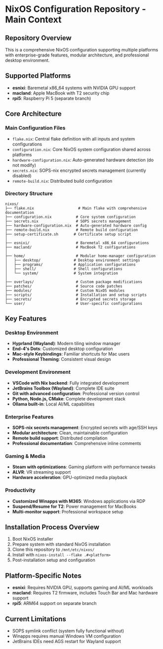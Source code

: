 # NixOS Configuration Repository - Main Context

## Repository Overview
This is a comprehensive NixOS configuration supporting multiple platforms with enterprise-grade features, modular architecture, and professional desktop environment.

## Supported Platforms
- **esnixi**: Baremetal x86_64 systems with NVIDIA GPU support
- **macland**: Apple MacBook with T2 security chip
- **rpi5**: Raspberry Pi 5 (separate branch)

## Core Architecture

### Main Configuration Files
- `flake.nix`: Central flake definition with all inputs and system configurations
- `configuration.nix`: Core NixOS system configuration shared across platforms
- `hardware-configuration.nix`: Auto-generated hardware detection (do not modify)
- `secrets.nix`: SOPS-nix encrypted secrets management (currently disabled)
- `remote-build.nix`: Distributed build configuration

### Directory Structure
```
nixos/
├── flake.nix                    # Main flake with comprehensive documentation
├── configuration.nix           # Core system configuration
├── secrets.nix                 # SOPS secrets management
├── hardware-configuration.nix  # Auto-generated hardware config
├── remote-build.nix            # Remote build configuration
├── setup-certificate.sh       # Certificate setup script
│
├── esnixi/                     # Baremetal x86_64 configurations
├── macland/                    # MacBook T2 configurations
│
├── home/                       # Modular home-manager configuration
│   ├── desktop/               # Desktop environment settings
│   ├── programs/              # Application configurations
│   ├── shell/                 # Shell configurations
│   └── system/                # System integration
│
├── overlays/                   # Custom package modifications
├── patches/                    # Source code patches
├── modules/                    # Custom NixOS modules
├── scripts/                    # Installation and setup scripts
├── secrets/                    # Encrypted secrets storage
└── user/                       # User-specific configurations
```

## Key Features

### Desktop Environment
- **Hyprland (Wayland)**: Modern tiling window manager
- **End-4's Dots**: Customized desktop configuration
- **Mac-style Keybindings**: Familiar shortcuts for Mac users
- **Professional Theming**: Consistent visual design

### Development Environment
- **VSCode with Nix backend**: Fully integrated development
- **JetBrains Toolbox (Wayland)**: Complete IDE suite
- **Git with advanced configuration**: Professional version control
- **Python, Node.js, CMake**: Complete development stack
- **Ollama built-in**: Local AI/ML capabilities

### Enterprise Features
- **SOPS-nix secrets management**: Encrypted secrets with age/SSH keys
- **Modular architecture**: Clean, maintainable configuration
- **Remote build support**: Distributed compilation
- **Professional documentation**: Comprehensive inline comments

### Gaming & Media
- **Steam with optimizations**: Gaming platform with performance tweaks
- **ALVR**: VR streaming support
- **Hardware acceleration**: GPU-optimized media playback

### Productivity
- **Customized Winapps with M365**: Windows applications via RDP
- **Suspend/Resume for T2**: Power management for MacBooks
- **Multi-monitor support**: Professional workspace setup

## Installation Process Overview
1. Boot NixOS installer
2. Prepare system with standard NixOS installation
3. Clone this repository to `/mnt/etc/nixos/`
4. Install with `nixos-install --flake .#<platform>`
5. Post-installation setup and configuration

## Platform-Specific Notes
- **esnixi**: Requires NVIDIA GPU, supports gaming and AI/ML workloads
- **macland**: Requires T2 firmware, includes Touch Bar and Mac hardware support
- **rpi5**: ARM64 support on separate branch

## Current Limitations
- SOPS symlink conflict (system fully functional without)
- Winapps requires manual Windows VM configuration
- JetBrains IDEs need AGS restart for Wayland support
